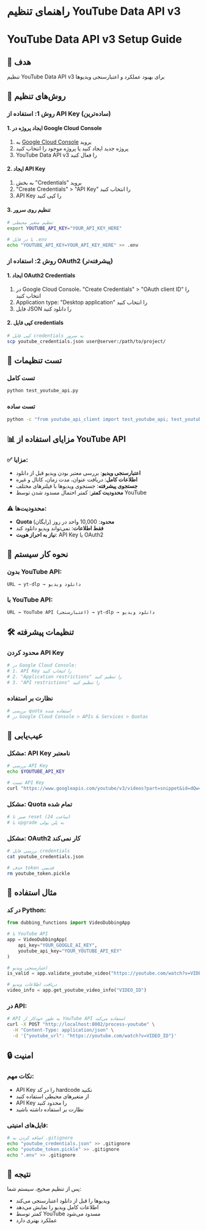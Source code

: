 # راهنمای تنظیم YouTube Data API v3
# YouTube Data API v3 Setup Guide

## 🎯 هدف
تنظیم YouTube Data API v3 برای بهبود عملکرد و اعتبارسنجی ویدیوها

## 🔧 روش‌های تنظیم

### **روش 1: استفاده از API Key (ساده‌ترین)**

#### 1. ایجاد پروژه در Google Cloud Console
1. به [Google Cloud Console](https://console.cloud.google.com/) بروید
2. پروژه جدید ایجاد کنید یا پروژه موجود را انتخاب کنید
3. YouTube Data API v3 را فعال کنید

#### 2. ایجاد API Key
1. به بخش "Credentials" بروید
2. "Create Credentials" > "API Key" را انتخاب کنید
3. API Key را کپی کنید

#### 3. تنظیم روی سرور
```bash
# تنظیم متغیر محیطی
export YOUTUBE_API_KEY="YOUR_API_KEY_HERE"

# یا در فایل .env
echo "YOUTUBE_API_KEY=YOUR_API_KEY_HERE" >> .env
```

### **روش 2: استفاده از OAuth2 (پیشرفته‌تر)**

#### 1. ایجاد OAuth2 Credentials
1. در Google Cloud Console، "Create Credentials" > "OAuth client ID" را انتخاب کنید
2. Application type: "Desktop application" را انتخاب کنید
3. فایل JSON را دانلود کنید

#### 2. کپی فایل credentials
```bash
# کپی فایل credentials به سرور
scp youtube_credentials.json user@server:/path/to/project/
```

## 🧪 تست تنظیمات

### **تست کامل**
```bash
python test_youtube_api.py
```

### **تست ساده**
```bash
python -c "from youtube_api_client import test_youtube_api; test_youtube_api()"
```

## 📊 مزایای استفاده از YouTube API

### **✅ مزایا:**
- **اعتبارسنجی ویدیو**: بررسی معتبر بودن ویدیو قبل از دانلود
- **اطلاعات کامل**: دریافت عنوان، مدت زمان، کانال و غیره
- **جستجوی پیشرفته**: جستجوی ویدیوها با فیلترهای مختلف
- **محدودیت کمتر**: کمتر احتمال مسدود شدن توسط YouTube

### **⚠️ محدودیت‌ها:**
- **Quota محدود**: 10,000 واحد در روز (رایگان)
- **فقط اطلاعات**: نمی‌تواند ویدیو دانلود کند
- **نیاز به احراز هویت**: API Key یا OAuth2

## 🔄 نحوه کار سیستم

### **بدون YouTube API:**
```
URL → yt-dlp → دانلود ویدیو
```

### **با YouTube API:**
```
URL → YouTube API (اعتبارسنجی) → yt-dlp → دانلود ویدیو
```

## 🛠️ تنظیمات پیشرفته

### **محدود کردن API Key**
```bash
# در Google Cloud Console:
# 1. API Key را انتخاب کنید
# 2. "Application restrictions" را تنظیم کنید
# 3. "API restrictions" را تنظیم کنید
```

### **نظارت بر استفاده**
```bash
# بررسی quota استفاده شده
# در Google Cloud Console > APIs & Services > Quotas
```

## 🚨 عیب‌یابی

### **مشکل: API Key نامعتبر**
```bash
# بررسی API Key
echo $YOUTUBE_API_KEY

# تست API Key
curl "https://www.googleapis.com/youtube/v3/videos?part=snippet&id=dQw4w9WgXcQ&key=YOUR_API_KEY"
```

### **مشکل: Quota تمام شده**
```bash
# صبر تا reset (24 ساعت)
# یا upgrade به پلن پولی
```

### **مشکل: OAuth2 کار نمی‌کند**
```bash
# بررسی فایل credentials
cat youtube_credentials.json

# حذف token قدیمی
rm youtube_token.pickle
```

## 📝 مثال استفاده

### **در کد Python:**
```python
from dubbing_functions import VideoDubbingApp

# با YouTube API
app = VideoDubbingApp(
    api_key="YOUR_GOOGLE_AI_KEY",
    youtube_api_key="YOUR_YOUTUBE_API_KEY"
)

# اعتبارسنجی ویدیو
is_valid = app.validate_youtube_video("https://youtube.com/watch?v=VIDEO_ID")

# دریافت اطلاعات ویدیو
video_info = app.get_youtube_video_info("VIDEO_ID")
```

### **در API:**
```bash
# API به طور خودکار از YouTube API استفاده می‌کند
curl -X POST "http://localhost:8002/process-youtube" \
  -H "Content-Type: application/json" \
  -d '{"youtube_url": "https://youtube.com/watch?v=VIDEO_ID"}'
```

## 🔒 امنیت

### **نکات مهم:**
- API Key را در کد hardcode نکنید
- از متغیرهای محیطی استفاده کنید
- API Key را محدود کنید
- نظارت بر استفاده داشته باشید

### **فایل‌های امنیتی:**
```bash
# اضافه کردن به .gitignore
echo "youtube_credentials.json" >> .gitignore
echo "youtube_token.pickle" >> .gitignore
echo ".env" >> .gitignore
```

## 🎉 نتیجه

پس از تنظیم صحیح، سیستم شما:
- ویدیوها را قبل از دانلود اعتبارسنجی می‌کند
- اطلاعات کامل ویدیو را نمایش می‌دهد
- کمتر توسط YouTube مسدود می‌شود
- عملکرد بهتری دارد
